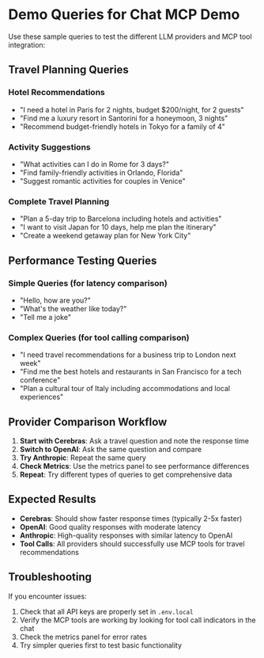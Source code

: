 # Demo Queries for Chat MCP Demo

Use these sample queries to test the different LLM providers and MCP tool integration:

## Travel Planning Queries

### Hotel Recommendations
- "I need a hotel in Paris for 2 nights, budget $200/night, for 2 guests"
- "Find me a luxury resort in Santorini for a honeymoon, 3 nights"
- "Recommend budget-friendly hotels in Tokyo for a family of 4"

### Activity Suggestions
- "What activities can I do in Rome for 3 days?"
- "Find family-friendly activities in Orlando, Florida"
- "Suggest romantic activities for couples in Venice"

### Complete Travel Planning
- "Plan a 5-day trip to Barcelona including hotels and activities"
- "I want to visit Japan for 10 days, help me plan the itinerary"
- "Create a weekend getaway plan for New York City"

## Performance Testing Queries

### Simple Queries (for latency comparison)
- "Hello, how are you?"
- "What's the weather like today?"
- "Tell me a joke"

### Complex Queries (for tool calling comparison)
- "I need travel recommendations for a business trip to London next week"
- "Find me the best hotels and restaurants in San Francisco for a tech conference"
- "Plan a cultural tour of Italy including accommodations and local experiences"

## Provider Comparison Workflow

1. **Start with Cerebras**: Ask a travel question and note the response time
2. **Switch to OpenAI**: Ask the same question and compare
3. **Try Anthropic**: Repeat the same query
4. **Check Metrics**: Use the metrics panel to see performance differences
5. **Repeat**: Try different types of queries to get comprehensive data

## Expected Results

- **Cerebras**: Should show faster response times (typically 2-5x faster)
- **OpenAI**: Good quality responses with moderate latency
- **Anthropic**: High-quality responses with similar latency to OpenAI
- **Tool Calls**: All providers should successfully use MCP tools for travel recommendations

## Troubleshooting

If you encounter issues:
1. Check that all API keys are properly set in `.env.local`
2. Verify the MCP tools are working by looking for tool call indicators in the chat
3. Check the metrics panel for error rates
4. Try simpler queries first to test basic functionality
